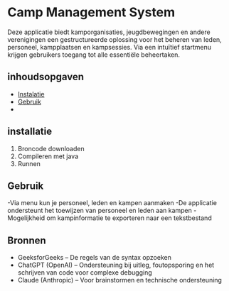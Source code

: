 # Camp Management System

Deze applicatie biedt kamporganisaties, jeugdbewegingen en andere verenigingen een gestructureerde oplossing voor het beheren van leden, personeel, kampplaatsen en kampsessies. Via een intuïtief startmenu krijgen gebruikers toegang tot alle essentiële beheertaken.

## inhoudsopgaven
- [Instalatie](#installatie)
- [Gebruik](#gebruik)
-
## installatie 

1. Broncode downloaden
2. Compileren met java
3. Runnen

## Gebruik

-Via menu kun je personeel, leden en kampen aanmaken
-De applicatie ondersteunt het toewijzen van personeel en leden aan kampen
-Mogelijkheid om kampinformatie te exporteren naar een tekstbestand

## Bronnen
- GeeksforGeeks – De regels van de syntax opzoeken
- ChatGPT (OpenAI) – Ondersteuning bij uitleg, foutopsporing en het schrijven van code voor complexe debugging
- Claude (Anthropic) – Voor brainstormen en technische ondersteuning


